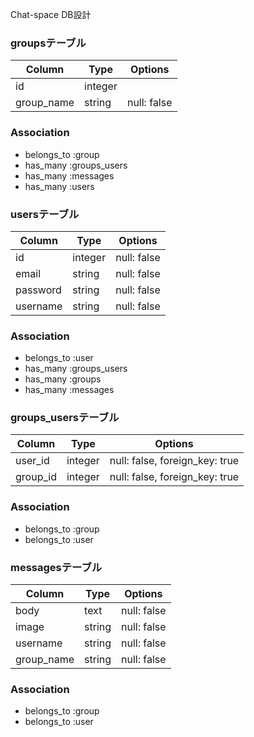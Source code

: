 Chat-space DB設計

### groupsテーブル

|Column|Type|Options|
|------|----|-------|
|id|integer|
|group_name|string|null: false|
### Association
- belongs_to :group
- has_many :groups_users
- has_many :messages
- has_many :users



### usersテーブル

|Column|Type|Options|
|------|----|-------|
|id|integer|null: false|
|email|string|null: false|
|password|string|null: false|
|username|string|null: false|
### Association
- belongs_to :user
- has_many :groups_users
- has_many :groups
- has_many :messages



### groups_usersテーブル

|Column|Type|Options|
|------|----|-------|
|user_id|integer|null: false, foreign_key: true|
|group_id|integer|null: false, foreign_key: true|
### Association
- belongs_to :group
- belongs_to :user


### messagesテーブル

|Column|Type|Options|
|------|----|-------|
|body|text|null: false|
|image|string|null: false|
|username|string|null: false|
|group_name|string|null: false|
### Association
- belongs_to :group
- belongs_to :user